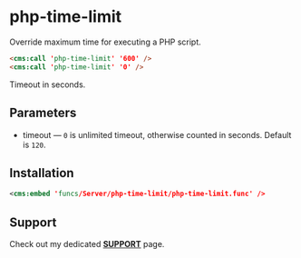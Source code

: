 # php-time-limit

Override maximum time for executing a PHP script.

```html
<cms:call 'php-time-limit' '600' />
<cms:call 'php-time-limit' '0' />
```
Timeout in seconds.

## Parameters

* timeout &mdash; `0` is unlimited timeout, otherwise counted in seconds. Default is `120`.

## Installation

```xml
<cms:embed 'funcs/Server/php-time-limit/php-time-limit.func' />
```

## Support

Check out my dedicated [**SUPPORT**](/SUPPORT.md) page.
